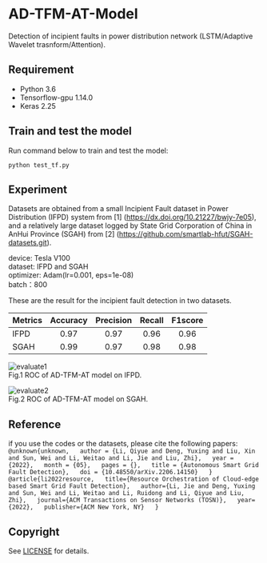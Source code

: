 # AD-TFM-AT-Model  
Detection of incipient faults in power distribution network (LSTM/Adaptive Wavelet trasnform/Attention).
## Requirement  
* Python 3.6  
* Tensorflow-gpu 1.14.0  
* Keras 2.25  
## Train and test the model  
Run command below to train and test the model:  

```python test_tf.py```  

## Experiment  
Datasets are obtained from a small Incipient Fault dataset in Power Distribution (IFPD) system from [1] (https://dx.doi.org/10.21227/bwjy-7e05), and a relatively large dataset logged by State Grid Corporation of China in AnHui Province (SGAH) from [2] (https://github.com/smartlab-hfut/SGAH-datasets.git).  


   device: Tesla V100   
   dataset: IFPD and SGAH   
   optimizer: Adam(lr=0.001, eps=1e-08)  
   batch：800 


These are the result for the incipient fault detection in two datasets.

| Metrics | Accuracy | Precision | Recall | F1score |
| ------- |:---:| :--:| :--: | :--: |
| IFPD | 0.97 | 0.97 | 0.96 | 0.96 |
| SGAH | 0.99 | 0.97 | 0.98 | 0.98 |

![evaluate1](/figures/IFPD.png)  
Fig.1 ROC of AD-TFM-AT model on IFPD.  

![evaluate2](/figures/SGAH.png)  
Fig.2 ROC of AD-TFM-AT model on SGAH.

## Reference
if you use the codes or the datasets, please cite the following papers:  
       ```@unknown{unknown,  
               author = {Li, Qiyue and Deng, Yuxing and Liu, Xin and Sun, Wei and Li, Weitao and Li, Jie and Liu, Zhi},  
               year = {2022},  
               month = {05},  
               pages = {},  
               title = {Autonomous Smart Grid Fault Detection},  
               doi = {10.48550/arXiv.2206.14150}  
               }  ```   
       ```@article{li2022resource,  
                 title={Resource Orchestration of Cloud-edge based Smart Grid Fault Detection},  
                 author={Li, Jie and Deng, Yuxing and Sun, Wei and Li, Weitao and Li, Ruidong and Li, Qiyue and Liu, Zhi},  
                 journal={ACM Transactions on Sensor Networks (TOSN)},  
                 year={2022},  
                 publisher={ACM New York, NY}  
               }```  
               
## Copyright  
See [LICENSE](LICENSE) for details.










































